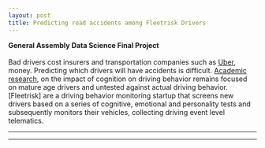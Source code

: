 ```yaml
---
layout: post
title: Predicting road accidents among Fleetrisk Drivers
---
```


**General Assembly Data Science Final Project**  <br />  <br />  Bad drivers cost insurers and transportation companies such as [Uber](http://www.uber.com), money. Predicting which drivers will have accidents is difficult. [Academic research](https://eprints.qut.edu.au/47282/2/47282.pdf), on the impact of cognition on driving behavior remains focused on mature age drivers and untested against actual driving behavior. [Fleetrisk] are a driving behavior monitoring startup that screens new drivers based on a series of cognitive, emotional and personality tests and subsequently monitors their vehicles, collecting driving event level telematics.

----
****
